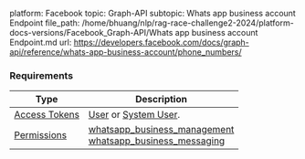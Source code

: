 platform: Facebook
topic: Graph-API
subtopic: Whats app business account Endpoint
file_path: /home/bhuang/nlp/rag-race-challenge2-2024/platform-docs-versions/Facebook_Graph-API/Whats app business account Endpoint.md
url: https://developers.facebook.com/docs/graph-api/reference/whats-app-business-account/phone_numbers/

### Requirements

| Type | Description |
| --- | --- |
| [Access Tokens](https://developers.facebook.com/docs/facebook-login/guides/access-tokens) | [User](https://developers.facebook.com/docs/facebook-login/access-tokens#usertokens) or [System User](https://www.facebook.com/business/help/503306463479099). |
| [Permissions](https://developers.facebook.com/docs/permissions/reference) | [whatsapp\_business\_management](https://developers.facebook.com/docs/permissions/reference/whatsapp_business_management)  <br>[whatsapp\_business\_messaging](https://developers.facebook.com/docs/permissions/reference/whatsapp_business_messaging) |